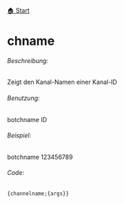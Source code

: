 [🏠 Start](https://jeanluc2305.github.io/Discord/)

# chname

###### Beschreibung:

Zeigt den Kanal-Namen einer Kanal-ID

###### Benutzung:

botchname ID

###### Beispiel:

botchname 123456789

###### Code:

`{channelname;{args}}`


